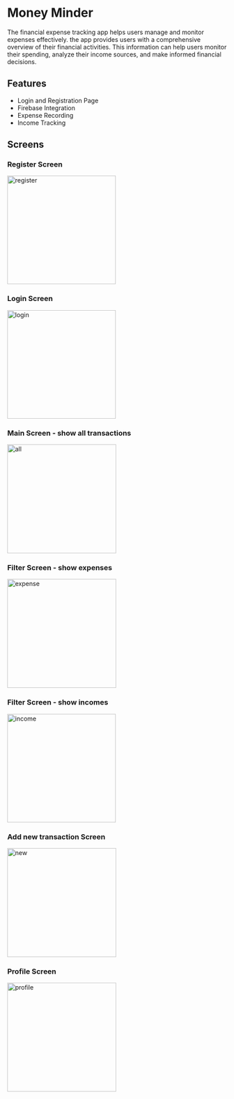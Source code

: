 # Money Minder
The financial expense tracking app helps users manage and monitor expenses effectively.
the app provides users with a comprehensive overview of their financial activities.
This information can help users monitor their spending, analyze their income sources, and make informed financial decisions.

## Features
- Login and Registration Page
- Firebase Integration
- Expense Recording
- Income Tracking

## Screens
### Register Screen

<img width="249" alt="register" src="https://github.com/adipink/MoneyMinder/assets/64596451/ae6d087a-1fa4-4e96-b4c0-db6089c58d55">

### Login Screen

<img width="249" alt="login" src="https://github.com/adipink/WarCardGame/assets/64596451/d70bd542-46b2-49b2-9182-63da83e13414">

### Main Screen - show all transactions

<img width="250" alt="all" src="https://github.com/adipink/WarCardGame/assets/64596451/7544d31d-503c-4bbc-b90d-a69569984a47">

### Filter Screen - show expenses

<img width="250" alt="expense" src="https://github.com/adipink/WarCardGame/assets/64596451/575d3a07-5792-4706-b4dc-996979792671">

### Filter Screen - show incomes

<img width="249" alt="income" src="https://github.com/adipink/WarCardGame/assets/64596451/37939e46-a367-4c4c-a678-c894384ceca3">

### Add new transaction Screen

<img width="250" alt="new" src="https://github.com/adipink/WarCardGame/assets/64596451/03dbc263-20f2-477c-be51-5508be581935">

### Profile Screen 

<img width="250" alt="profile" src="https://github.com/adipink/WarCardGame/assets/64596451/cb5eb9ec-4911-4b6e-9265-48c0b0729041">

